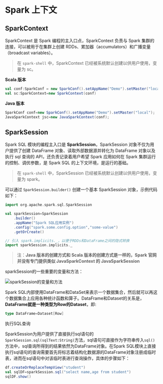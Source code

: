 # Spark 上下文

## SparkContext

SparkContext 是 Spark 编程的主入口点，SparkContext 负责与 Spark 集群的连接，可以被用于在集群上创建 RDDs、累加器（accumulators）和广播变量（broadcast variables）。

> 在 `spark-shell` 中，SparkContext 已经被系统默认创建以供用户使用，变量为 sc。

**Scala 版本**

```scala
val conf:SparkConf = new SparkConf().setAppName("Demo").setMaster("local")
val sc:SparkContext=new SparkContext(conf)
```

**Java 版本**

```java
SparkConf conf=new SparkConf().setAppName("Demo").setMaster("local");
JavaSparkContext jsc=new JavaSparkContext(conf);
```

## SparkSession

Spark SQL 模块的编程主入口是 **SparkSession**，SparkSession 对象不仅为用户提供了创建 DataFrame 对象、读取外部数据源并转化为 DataFrame 对象以及执行 sql 查询的 API，还负责记录着用户希望 Spark 应用如何在 Spark 集群运行的控制、调优参数，是 Spark SQL 的上下文环境，是运行的基础。

> 在 `spark-shell` 中，SparkSession 已经被系统默认创建以供用户使用，变量为 spark。

可以通过 `SparkSession.builder()` 创建一个基本 SparkSession 对象，示例代码如下：

```scala
import org.apache.spark.sql.SparkSession

val sparkSession=SparkSession
    .builder()
    .appName("Spark SQL应用实例")
    .config("spark.some.config.option","some-value")
    .getOrCreate()

// 引入 spark.implicits._，以便于RDDs和DataFrame之间的隐式转换
import sparkSession.implicits._
```

> 注：**Java 版本的创建方式和 Scala 版本的创建方式是一样的，Spark 官网并没有专门提供类似 JavaSparkContext 的 JavaSparkSession**

sparkSession的一些重要的变量和方法：

![sparkSession的变量和方法](images/1576825462_20191220150412570_4950.png)

Spark SQL内部使用DataFrame和DataSet来表示一个数据集合，然后就可以再这个数据集合上应用各种统计函数和算子。DataFrame和Dataset的关系是，**DataFrame就是一种类型为Row的Dataset**，即:

```scala
type DataFrame=Dataset[Row]
```


执行SQL查询

SparkSession为用户提供了直接执行sql语句的`SparkSession.sql(sqlText:String)`方法，sql语句可直接作为字符串传入`sql()`方法中，sql查询所得到的结果依然为DataFrame对象。在Spark SQL模块上直接执行sql语句的查询需要首先将标志着结构化数据源的DataFrame对象注册成临时表，进而在sql语句中对该临时表进行查询操作，具体的步骤如下：

```scala
df.createOrReplaceTempView("student")
val sqlDF=sparkSession.sql("select name,age from student")
sqlDF.show()
```

